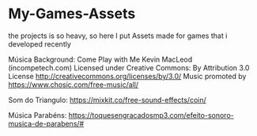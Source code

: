 # My-Games-Assets
the projects is so heavy, so here I put Assets made for games that i developed recently


Música Background:
Come Play with Me Kevin MacLeod (incompetech.com)
Licensed under Creative Commons: By Attribution 3.0 License
http://creativecommons.org/licenses/by/3.0/
Music promoted by https://www.chosic.com/free-music/all/

Som do Triangulo:
https://mixkit.co/free-sound-effects/coin/

Música Parabéns:
https://toquesengracadosmp3.com/efeito-sonoro-musica-de-parabens/#
